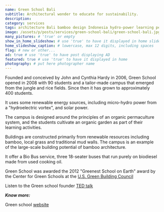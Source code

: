 ```yaml
---
name: Green School Bali
subtitle: Architectural wonder to educate for sustainability.
description:
category: services
tags: architecture Bali bamboo design Indonesia hydro-power learning permaculture recycle renewable-energy  
image: /assets/p/posts/services/green-school-bali/green-school-bali.jpg #for OG and twitter cards
many_pictures: # 'true' or empty
show_in_home_slideshow: # use 'true' to have it displayed in home slideshow
home_slideshow_caption: # lowercase, max 12 digits, including spaces
flag: # new or other...
ad: true # use 'true' to have post displaying AD
featured: true # use 'true' to have it displayed in home
photography: # put here photographer name
---
```

Founded and conceived by John and Cynthia Hardy in 2006, Green School opened in 2008 with 90 students and a tailor-made campus that emerged from the jungle and rice fields. Since then it has grown to approximately 400 students.

It uses some renewable energy sources, including micro-hydro power from a "hydroelectric vortex", and solar power.

The campus is designed around the principles of an organic permaculture system, and the students cultivate an organic garden as part of their learning activities.

Buildings are constructed primarily from renewable resources including bamboo, local grass and traditional mud walls. The campus is an example of the large-scale building potential of bamboo architecture.

It offer a Bio Bus service, three 18-seater buses that run purely on biodiesel made from used cooking oil.

Green School was awarded the 2012 "Greenest School on Earth" award by the Center for Green Schools at the [U.S. Green Building Council](https://en.wikipedia.org/wiki/U.S._Green_Building_Council)

Listen to the Green school founder [TED talk](https://www.ted.com/talks/john_hardy_my_green_school_dream/transcript?language=en)


**_Know more:_**

Green school [website](https://www.greenschool.org/)

